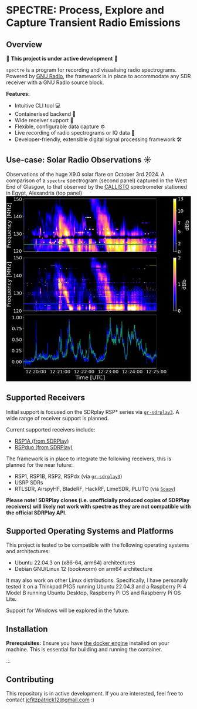 # SPECTRE: Process, Explore and Capture Transient Radio Emissions

## Overview

:loudspeaker: **This project is under active development**  :loudspeaker:

`spectre` is a program for recording and visualising radio spectrograms. Powered by [GNU Radio](https://www.gnuradio.org/), the framework is in place to accommodate any SDR receiver with a GNU Radio source block. 

**Features**:  

- Intuitive CLI tool :computer:
- Containerised backend :whale:
- Wide receiver support :satellite:
- Flexible, configurable data capture :gear:
- Live recording of radio spectrograms or IQ data :floppy_disk:
- Developer-friendly, extensible digital signal processing framework :hammer_and_wrench:

## Use-case: Solar Radio Observations :sunny:
Observations of the huge X9.0 solar flare on October 3rd 2024. A comparison of a ```spectre``` spectrogram (second panel) captured in the West End of Glasgow, to that observed by the [CALLISTO](https://e-callisto.org/) spectrometer stationed in Egypt, Alexandria (top panel)
![Observations of the huge X9.0 solar flare on October 3rd 2024. A comparison of a spectre spectrogram (second panel) captured in the West End of Glasgow, to that observed by the CALLISTO spectrometer stationed in Egypt, Alexandria (top panel)](docs/gallery/comparison.png)


## Supported Receivers

Initial support is focused on the SDRplay RSP* series via [`gr-sdrplay3`](https://github.com/fventuri/gr-sdrplay3). A wide range of receiver support is planned.

Current supported receivers include:  

- [RSP1A (from SDRPlay)](https://www.sdrplay.com/rsp1a/)
- [RSPduo (from SDRPlay)](https://www.sdrplay.com/rspduo/)

The framework is in place to integrate the following receivers, this is planned for the near future:  

- RSP1, RSP1B, RSP2, RSPdx (via [`gr-sdrplay3`](https://github.com/fventuri/gr-sdrplay3))
- USRP SDRs
- RTLSDR, AirspyHF, BladeRF, HackRF, LimeSDR, PLUTO (via [`Soapy`](https://wiki.gnuradio.org/index.php/Soapy))

**Please note! SDRPlay clones (i.e. unofficially produced copies of SDRPlay receivers) will likely not work with spectre as they are not compatible with the official SDRPlay API**. 

## Supported Operating Systems and Platforms
This project is tested to be compatible with the following operating systems and architectures:

- Ubuntu 22.04.3 on (x86-64, arm64) architectures
- Debian GNU/Linux 12 (bookworm) on arm64 architecture

It may also work on other Linux distributions. Specifically, I have personally tested it on a Thinkpad P1G5 running Ubuntu 22.04.3 and a Raspberry Pi 4 Model B running Ubuntu Desktop, Raspberry Pi OS and Raspberry Pi OS Lite.

Support for Windows will be explored in the future.

## Installation

**Prerequisites:**
Ensure you have [the docker engine](https://docs.docker.com/engine/install/ubuntu/) installed on your machine. This is essential for building and running the container.

...

## Contributing
This repository is in active development. If you are interested, feel free to contact  jcfitzpatrick12@gmail.com :)